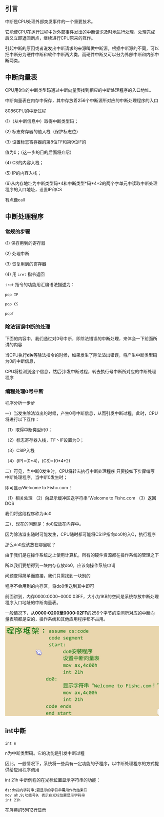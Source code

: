 ## 引言

中断是CPU处理外部突发事件的一个重要技术。

它能使CPU在运行过程中对外部事件发出的中断请求及时地进行处理，处理完成后又立即返回断点，继续进行CPU原来的互作。

引起中断的原因或者说发出中断请求的来源叫做中断源。根据中断源的不同，可以把中断分为硬件中断和软件中断两大类，而硬件中断又可以分为外部中断和内部中断两类。

## 中断向量表

CPU用8位的中断类型码通过中断向量表找到相应的中断处理程序的入口地址。

中断向量表在内存中保存，其中存放着256个中断源所对应的中断处理程序的入口

8086CPU的中断过程

(1)（从中断信息中）取得中断类型码；

(2) 标志寄存器的值入栈（保护标志位）

(3) 设置标志寄存器的第8位TF和第9位IF的

值为0；（这一步的目的后面将介绍）

(4) CS的内容入栈；

(5) IP的内容入栈；

(6)从内存地址为中断类型码\*4和中断类型\*码*4+2的两个字单元中读取中断处理程序的入口地址，设置IP和CS

有点像call

## 中断处理程序

### 常规的步骤

(1) 保存用到的寄存器

(2) 处理中断

(3) 恢复用到的寄存器

(4) 用 `iret` 指令返回

`iret` 指令的功能用汇编语法描述为：

`pop IP`

`pop CS`

`popf`

### 除法错误中断的处理

下面的内容中，我们通过对0号中断，即除法错误的中断处理，来体会一下前面所讲的内容

当CPU执行**div**等除法指令的时候，如果发生了除法溢出错误，将产生中断类型码为0的中断信息，

CPU将检测到这个信息，然后引I发中断过程，转去执行号中断所对应的中断处理程序

### 编程处理0号中断

程序分析一步步

一）当发生除法溢出的时候，产生0号中断信息，从而引发中断过程。此时，CPU将进行以下互作：

（1）取得中断类型码0；

（2）标志寄存器入栈，TF丶IF设置为O；

（3）CSIP入栈

（4）(IP)=(0\*4)，(CS)=(0*4+2)

二）可见，当中断0发生时，CPU将转去执行中断处理程序
只要按如下步骤编写中断处理程序，当中断0发生时；

即可显示Welcome to Fishc.com！

（1）相关处理
（2）向显示缓冲区送字符串“Welcome to Fishc.com
（3）返回DOS

我们将这段程序称为do0

三）、现在的问题是：do0应放在内存中。

因为除法溢出随时可能发生，CPU随时都可能将CS:IP指向do0的入O，执行程序

那么do0应该放在哪里呢？

由于我们是在操作系统之上使用计算机，所有的硬件资源都在操作系统的管理之下

所以我们要想得到一块内存存放do0，应该向操作系统申请

问题变得简单而直接，我们只需找到一块别的

程序不会用到的内存区，将do0传送到其中即可

前面讲到，内存0000:0000~0000:03FF，大小为1KB的空间是系统存放中断处理程序入口地址的中断向量表。

一般情况下，从**0000:0200至0000:02FF**的256个字节的空间所对应的中断向量表项都是空的，操作系统和其他应用程序都不占用。

<img src="./assets/image-20241220193005300.png" alt="image-20241220193005300" style="zoom:50%;" />

## int中断

`int n` 

n为中断类型码。它的功能是引发中断过程

因此，一般情况下，系统将一些具有一定功能的子程序，以中断处理程序的方式提供给应用程序调用

int 21h 中断例程的在光标位置显示字符串的功能：

```assembly
ds:dx指向字符串;要显示的字符串需用作为结束符
mov ah,9;功能号9，表示在光标位置显示字符串
int 21h
```

在屏幕的5列12行显示

